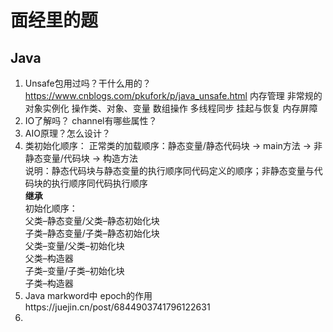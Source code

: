 # 面经里的题
## Java
1. Unsafe包用过吗？干什么用的？
https://www.cnblogs.com/pkufork/p/java_unsafe.html
内存管理 非常规的对象实例化 操作类、对象、变量 数组操作 多线程同步 挂起与恢复 内存屏障
2. IO了解吗？ channel有哪些属性？
3. AIO原理？怎么设计？
4. 类初始化顺序：
正常类的加载顺序：静态变量/静态代码块 -> main方法 -> 非静态变量/代码块 -> 构造方法  
说明：静态代码块与静态变量的执行顺序同代码定义的顺序；非静态变量与代码块的执行顺序同代码执行顺序  
**继承**  
初始化顺序：  
父类–静态变量/父类–静态初始化块  
子类–静态变量/子类–静态初始化块  
父类–变量/父类–初始化块  
父类–构造器  
子类–变量/子类–初始化块  
子类–构造器  
5. Java markword中 epoch的作用https://juejin.cn/post/6844903741796122631  
6. 